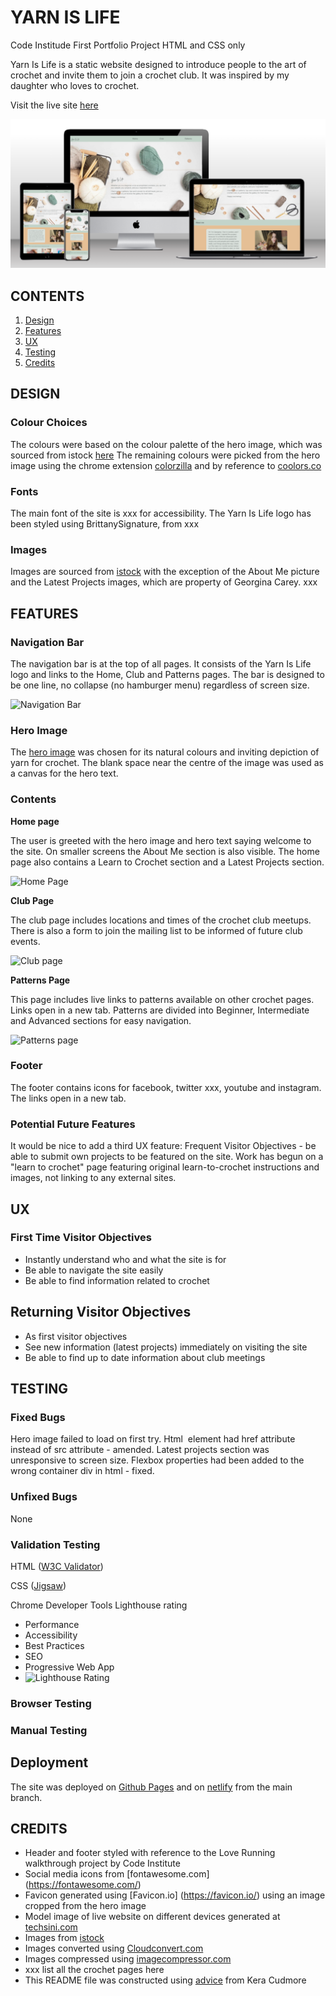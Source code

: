 # YARN IS LIFE
Code Institude First Portfolio Project HTML and CSS only

Yarn Is Life is a static website designed to introduce people to the art of crochet and invite them to join a crochet club. It was inspired by my daughter who loves to crochet.

Visit the live site [here](https://tori-coder.github.io/yarn-is-life/)

![mock-up](assets/images/readme-imgs/mockup.png)

## CONTENTS
1. [Design](#design)
2. [Features](#features)
3. [UX](#ux)
4. [Testing](#testing)
5. [Credits](#credits) 

## DESIGN

### Colour Choices
The colours were based on the colour palette of the hero image, which was sourced from istock [here](https://www.istockphoto.com/es/foto/fondo-de-pasatiempo-artesanal-con-hilo-en-colores-naturales-gm1349994486-426293103)
The remaining colours were picked from the hero image using the chrome extension [colorzilla](https://chromewebstore.google.com/detail/colorzilla/bhlhnicpbhignbdhedgjhgdocnmhomnp) and by reference to [coolors.co](coolors.co)

### Fonts
The main font of the site is xxx for accessibility.
The Yarn Is Life logo has been styled using BrittanySignature, from xxx

### Images
Images are sourced from [istock](https://www.istockphoto.com/) with the exception of the About Me picture and the Latest Projects images, which are property of Georgina Carey. xxx

## FEATURES

### Navigation Bar
The navigation bar is at the top of all pages. It consists of the Yarn Is Life logo and links to the Home, Club and Patterns pages.
The bar is designed to be one line, no collapse (no hamburger menu) regardless of screen size.

![Navigation Bar]()

### Hero Image
The [hero image](https://www.istockphoto.com/es/foto/fondo-de-pasatiempo-artesanal-con-hilo-en-colores-naturales-gm1349994486-426293103) was chosen for its natural colours and inviting depiction of yarn for crochet. The blank space near the centre of the image was used as a canvas for the hero text.

### Contents

**Home page**

The user is greeted with the hero image and hero text saying welcome to the site. On smaller screens the About Me section is also visible. The home page also contains a Learn to Crochet section and a Latest Projects section.

![Home Page]()

**Club Page**

The club page includes locations and times of the crochet club meetups.
There is also a form to join the mailing list to be informed of future club events.

![Club page]()

**Patterns Page**

This page includes live links to patterns available on other crochet pages. Links open in a new tab.
Patterns are divided into Beginner, Intermediate and Advanced sections for easy navigation.

![Patterns page]()

### Footer

The footer contains icons for facebook, twitter xxx, youtube and instagram. The links open in a new tab.

### Potential Future Features

It would be nice to add a third UX feature: Frequent Visitor Objectives - be able to submit own projects to be featured on the site.
Work has begun on a "learn to crochet" page featuring original learn-to-crochet instructions and images, not linking to any external sites.

## UX

### First Time Visitor Objectives

* Instantly understand who and what the site is for
* Be able to navigate the site easily
* Be able to find information related to crochet

## Returning Visitor Objectives

* As first visitor objectives
* See new information (latest projects) immediately on visiting the site
* Be able to find up to date information about club meetings

## TESTING

### Fixed Bugs
Hero image failed to load on first try. Html <img> element had href attribute instead of src attribute - amended.
Latest projects section was unresponsive to screen size. Flexbox properties had been added to the wrong container div in html - fixed.
 
### Unfixed Bugs
None

### Validation Testing

HTML ([W3C Validator](https://validator.w3.org/))

CSS ([Jigsaw](https://jigsaw.w3.org/css-validator/))

Chrome Developer Tools Lighthouse rating
- Performance
- Accessibility
- Best Practices
- SEO
- Progressive Web App
- ![Lighthouse Rating]()
      
### Browser Testing

### Manual Testing

## Deployment

The site was deployed on [Github Pages](https://tori-coder.github.io/yarn-is-life/) and on [netlify](https://yarnislife.netlify.app/) from the main branch. 

## CREDITS

- Header and footer styled with reference to the Love Running walkthrough project by Code Institute
- Social media icons from [fontawesome.com] (https://fontawesome.com/)
- Favicon generated using [Favicon.io] (https://favicon.io/) using an image cropped from the hero image
- Model image of live website on different devices generated at [techsini.com](https://techsini.com/multi-mockup/index.php)
- Images from [istock](https://www.istockphoto.com/)
- Images converted using [Cloudconvert.com](https://cloudconvert.com/webp-converter)
- Images compressed using [imagecompressor.com](https://imagecompressor.com/)
- xxx list all the crochet pages here
- This README file was constructed using [advice](https://github.com/kera-cudmore/readme-examples) from Kera Cudmore 


